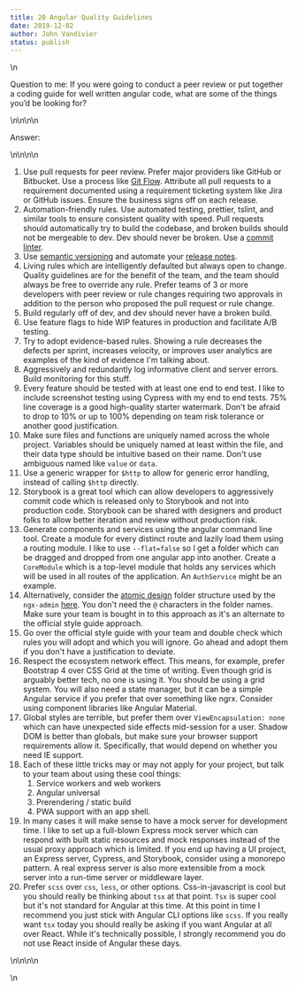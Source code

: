 ```yaml
---
title: 20 Angular Quality Guidelines
date: 2019-12-02
author: John Vandivier
status: publish
---
```


<!-- wp:paragraph -->\n<p>Question to me: If you were going to conduct a peer review or put together a coding guide for well written angular code, what are some of the things you’d be looking for?</p>\n<!-- /wp:paragraph -->\n\n<!-- wp:paragraph -->\n<p>Answer:</p>\n<!-- /wp:paragraph -->\n\n<!-- wp:list {\"ordered\":true} -->\n<ol><li>Use pull requests for peer review. Prefer major providers like GitHub or Bitbucket. Use a process like <a href=\"https://bradfrost.com/blog/post/atomic-web-design/\">Git Flow</a>. Attribute all pull requests to a requirement documented using a requirement ticketing system like Jira or GitHub issues. Ensure the business signs off on each release.</li><li>Automation-friendly rules. Use automated testing, prettier, tslint, and similar tools to ensure consistent quality with speed. Pull requests should automatically try to build the codebase, and broken builds should not be mergeable to dev. Dev should never be broken. Use a <a href=\"https://github.com/conventional-changelog/commitlint\">commit linter</a>.</li><li>Use <a href=\"https://bradfrost.com/blog/post/atomic-web-design/\">semantic versioning</a> and automate your <a href=\"https://www.npmjs.com/package/conventional-changelog\">release notes</a>.</li><li>Living rules which are intelligently defaulted but always open to change. Quality guidelines are for the benefit of the team, and the team should always be free to override any rule. Prefer teams of 3 or more developers with peer review or rule changes requiring two approvals in addition to the person who proposed the pull request or rule change.</li><li>Build regularly off of dev, and dev should never have a broken build.</li><li>Use feature flags to hide WIP features in production and facilitate A/B testing.</li><li>Try to adopt evidence-based rules. Showing a rule decreases the defects per sprint, increases velocity, or improves user analytics are examples of the kind of evidence I'm talking about.</li><li>Aggressively and redundantly log informative client and server errors. Build monitoring for this stuff.</li><li>Every feature should be tested with at least one end to end test. I like to include screenshot testing using Cypress with my end to end tests. 75% line coverage is a good high-quality starter watermark. Don't be afraid to drop to 10% or up to 100% depending on team risk tolerance or another good justification.</li><li>Make sure files and functions are uniquely named across the whole project. Variables should be uniquely named at least within the file, and their data type should be intuitive based on their name. Don't use ambiguous named like <code>value</code> or <code>data</code>.</li><li>Use a generic wrapper for <code>$http</code> to allow for generic error handling, instead of calling <code>$http</code> directly.</li><li>Storybook is a great tool which can allow developers to aggressively commit code which is released only to Storybook and not into production code. Storybook can be shared with designers and product folks to allow better iteration and review without production risk.</li><li>Generate components and services using the angular command line tool. Create a module for every distinct route and lazily load them using a routing module. I like to use <code>--flat=false</code> so I get a folder which can be dragged and dropped from one angular app into another. Create a <code>CoreModule</code> which is a top-level module that holds any services which will be used in all routes of the application. An <code>AuthService</code> might be an example.</li><li>Alternatively, consider the <a href=\"https://bradfrost.com/blog/post/atomic-web-design/\">atomic design</a> folder structure used by the <code>ngx-admin</code> <a href=\"https://github.com/akveo/ngx-admin\">here</a>. You don't need the <code>@</code> characters in the folder names. Make sure your team is bought in to this approach as it's an alternate to the official style guide approach.</li><li>Go over the official style guide with your team and double check which rules you will adopt and which you will ignore. Go ahead and adopt them if you don't have a justification to deviate.</li><li>Respect the ecosystem network effect. This means, for example, prefer Bootstrap 4 over CSS Grid at the time of writing. Even though grid is arguably better tech, no one is using it. You should be using a grid system. You will also need a state manager, but it can be a simple Angular service if you prefer that over something like ngrx. Consider using component libraries like Angular Material.</li><li>Global styles are terrible, but prefer them over <code>ViewEncapsulation: none</code> which can have unexpected side effects mid-session for a user. Shadow DOM is better than globals, but make sure your browser support requirements allow it. Specifically, that would depend on whether you need IE support.</li><li>Each of these little tricks may or may not apply for your project, but talk to your team about using these cool things:<ol><li>Service workers and web workers</li><li>Angular universal</li><li>Prerendering / static build</li><li>PWA support with an app shell.</li></ol></li><li>In many cases it will make sense to have a mock server for development time. I like to set up a full-blown Express mock server which can respond with built static resources and mock responses instead of the usual proxy approach which is limited. If you end up having a UI project, an Express server, Cypress, and Storybook, consider using a monorepo pattern. A real express server is also more extensible from a mock server into a run-time server or middleware layer.</li><li>Prefer <code>scss</code> over <code>css</code>, <code>less</code>, or other options. Css-in-javascript is cool but you should really be thinking about <code>tsx</code> at that point. <code>Tsx</code> is super cool but it's not standard for Angular at this time. At this point in time I recommend you just stick with Angular CLI options like <code>scss</code>. If you really want <code>tsx</code> today you should really be asking if you want Angular at all over React. While it's technically possible, I strongly recommend you do not use React inside of Angular these days.</li></ol>\n<!-- /wp:list -->\n\n<!-- wp:paragraph -->\n<p></p>\n<!-- /wp:paragraph -->